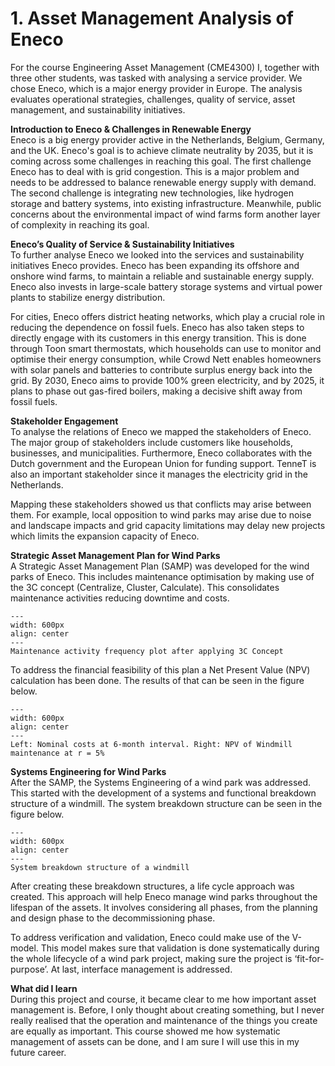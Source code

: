 # 1. Asset Management Analysis of Eneco

For the course Engineering Asset Management (CME4300) I, together with three other students, was tasked with analysing a service provider. We chose Eneco, which is a major energy provider in Europe. The analysis evaluates operational strategies, challenges, quality of service, asset management, and sustainability initiatives.

**Introduction to Eneco & Challenges in Renewable Energy**\
Eneco is a big energy provider active in the Netherlands, Belgium, Germany, and the UK. Eneco's goal is to achieve climate neutrality by 2035, but it is coming across some challenges in reaching this goal. The first challenge Eneco has to deal with is grid congestion. This is a major problem and needs to be addressed to balance renewable energy supply with demand. The second challenge is integrating new technologies, like hydrogen storage and battery systems, into existing infrastructure. Meanwhile, public concerns about the environmental impact of wind farms form another layer of complexity in reaching its goal. 

**Eneco’s Quality of Service & Sustainability Initiatives**\
To further analyse Eneco we looked into the services and sustainability initiatives Eneco provides. Eneco has been expanding its offshore and onshore wind farms, to maintain a reliable and sustainable energy supply. Eneco also invests in large-scale battery storage systems and virtual power plants to stabilize energy distribution.

For cities, Eneco offers district heating networks, which play a crucial role in reducing the dependence on fossil fuels. Eneco has also taken steps to directly engage with its customers in this energy transition. This is done through Toon smart thermostats, which households can use to monitor and optimise their energy consumption, while Crowd Nett enables homeowners with solar panels and batteries to contribute surplus energy back into the grid. By 2030, Eneco aims to provide 100% green electricity, and by 2025, it plans to phase out gas-fired boilers, making a decisive shift away from fossil fuels.

**Stakeholder Engagement**\
To analyse the relations of Eneco we mapped the stakeholders of Eneco. The major group of stakeholders include customers like households, businesses, and municipalities. Furthermore, Eneco collaborates with the Dutch government and the European Union for funding support. TenneT is also an important stakeholder since it manages the electricity grid in the Netherlands. 

Mapping these stakeholders showed us that conflicts may arise between them. For example, local opposition to wind parks may arise due to noise and landscape impacts and grid capacity limitations may delay new projects which limits the expansion capacity of Eneco. 

**Strategic Asset Management Plan for Wind Parks**\
A Strategic Asset Management Plan (SAMP) was developed for the wind parks of Eneco. This includes maintenance optimisation by making use of the 3C concept (Centralize, Cluster, Calculate). This consolidates maintenance activities reducing downtime and costs. 

```{figure} ../../figures/MSc/CME_3C_Concept.png
---
width: 600px
align: center
---
Maintenance activity frequency plot after applying 3C Concept
```

To address the financial feasibility of this plan a Net Present Value (NPV) calculation has been done. The results of that can be seen in the figure below.

```{figure} ../../figures/MSc/CME_Financial_Analysis.png
---
width: 600px
align: center
---
Left: Nominal costs at 6-month interval. Right: NPV of Windmill maintenance at r = 5%
```

**Systems Engineering for Wind Parks**\
After the SAMP, the Systems Engineering of a wind park was addressed. This started with the development of a systems and functional breakdown structure of a windmill. The system breakdown structure can be seen in the figure below.

```{figure} ../../figures/MSc/CME_SBS.png
---
width: 600px
align: center
---
System breakdown structure of a windmill
```

After creating these breakdown structures, a life cycle approach was created. This approach will help Eneco manage wind parks throughout the lifespan of the assets. It involves considering all phases, from the planning and design phase to the decommissioning phase. 

To address verification and validation, Eneco could make use of the V-model. This model makes sure that validation is done systematically during the whole lifecycle of a wind park project, making sure the project is ‘fit-for-purpose’. At last, interface management is addressed.

**What did I learn**\
During this project and course, it became clear to me how important asset management is. Before, I only thought about creating something, but I never really realised that the operation and maintenance of the things you create are equally as important. This course showed me how systematic management of assets can be done, and I am sure I will use this in my future career.

